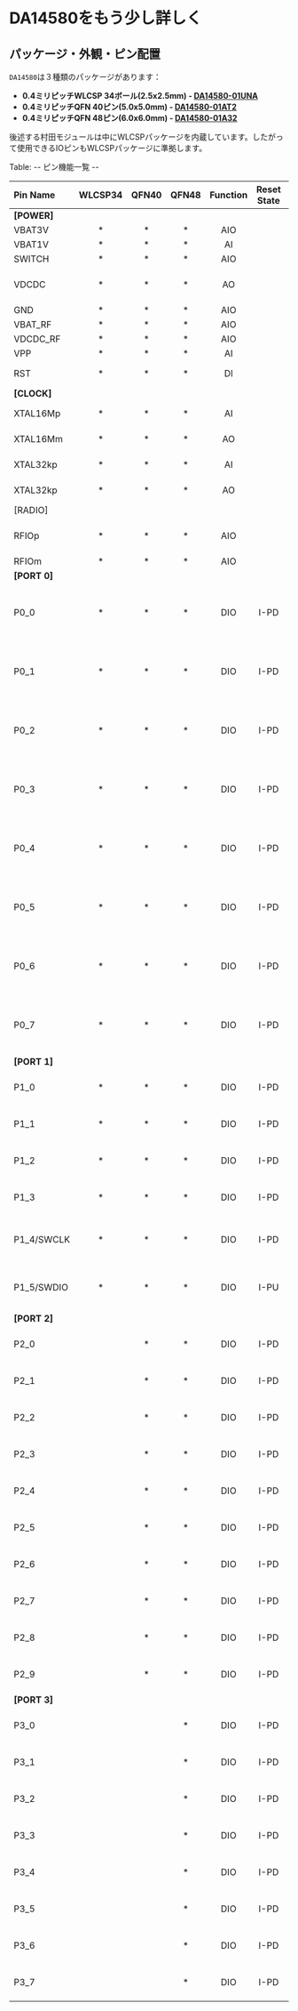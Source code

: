# DA14580をもう少し詳しく
## パッケージ・外観・ピン配置

`DA14580`は３種類のパッケージがあります：

* **0.4ミリピッチWLCSP 34ボール(2.5x2.5mm) - [DA14580-01UNA][1.1]**
* **0.4ミリピッチQFN 40ピン(5.0x5.0mm) - [DA14580-01AT2][1.2]**
* **0.4ミリピッチQFN 48ピン(6.0x6.0mm) - [DA14580-01A32][1.3]**

後述する村田モジュールは中にWLCSPパッケージを内蔵しています。したがって使用できるIOピンもWLCSPパッケージに準拠します。

Table: -- ピン機能一覧 --

| Pin Name     | WLCSP34 | QFN40 | QFN48 | Function | Reset State | Description                                                |
|:-------------|:-------:|:-----:|:-----:|:--------:|:-----------:|:-----------------------------------------------------------|
| **[POWER]**  |         |       |       |          |             |                                                            |
| VBAT3V       |    *    |   *   |   *   |   AIO    |             |                                                            |
| VBAT1V       |    *    |   *   |   *   |    AI    |             |                                                            |
| SWITCH       |    *    |   *   |   *   |   AIO    |             |                                                            |
| VDCDC        |    *    |   *   |   *   |    AO    |             | Switching node. connect to inductor                        |
| GND          |    *    |   *   |   *   |   AIO    |             |                                                            |
| VBAT_RF      |    *    |   *   |   *   |   AIO    |             |                                                            |
| VDCDC_RF     |    *    |   *   |   *   |   AIO    |             |                                                            |
| VPP          |    *    |   *   |   *   |    AI    |             |                                                            |
| RST          |    *    |   *   |   *   |    DI    |             | active-High reset input                                    |
| **[CLOCK]**  |         |       |       |          |             |                                                            |
| XTAL16Mp     |    *    |   *   |   *   |    AI    |             | 16MHz XTAL input                                           |
| XTAL16Mm     |    *    |   *   |   *   |    AO    |             | 16MHz XTAL output                                          |
| XTAL32kp     |    *    |   *   |   *   |    AI    |             | 32.768kHz XTAL input                                       |
| XTAL32kp     |    *    |   *   |   *   |    AO    |             | 32.768kHz XTAL output                                      |
| [RADIO]      |         |       |       |          |             |                                                            |
| RFIOp        |    *    |   *   |   *   |   AIO    |             | RFinput/output. Impedance 50$ohm$                          |
| RFIOm        |    *    |   *   |   *   |   AIO    |             | RF ground                                                  |
| **[PORT 0]** |         |       |       |          |             |                                                            |
| P0_0         |    *    |   *   |   *   |   DIO    |    I-PD     | Digital I/O, selectable PU/PD, used for primary bootloader |
| P0_1         |    *    |   *   |   *   |   DIO    |    I-PD     | Digital I/O, selectable PU/PD, used for primary bootloader |
| P0_2         |    *    |   *   |   *   |   DIO    |    I-PD     | Digital I/O, selectable PU/PD, used for primary bootloader |
| P0_3         |    *    |   *   |   *   |   DIO    |    I-PD     | Digital I/O, selectable PU/PD, used for primary bootloader |
| P0_4         |    *    |   *   |   *   |   DIO    |    I-PD     | Digital I/O, selectable PU/PD, used for primary bootloader |
| P0_5         |    *    |   *   |   *   |   DIO    |    I-PD     | Digital I/O, selectable PU/PD, used for primary bootloader |
| P0_6         |    *    |   *   |   *   |   DIO    |    I-PD     | Digital I/O, selectable PU/PD, used for primary bootloader |
| P0_7         |    *    |   *   |   *   |   DIO    |    I-PD     | Digital I/O, selectable PU/PD, used for primary bootloader |
| **[PORT 1]** |         |       |       |          |             |                                                            |
| P1_0         |    *    |   *   |   *   |   DIO    |    I-PD     | Digital I/O, selectable PU/PD                              |
| P1_1         |    *    |   *   |   *   |   DIO    |    I-PD     | Digital I/O, selectable PU/PD                              |
| P1_2         |    *    |   *   |   *   |   DIO    |    I-PD     | Digital I/O, selectable PU/PD                              |
| P1_3         |    *    |   *   |   *   |   DIO    |    I-PD     | Digital I/O, selectable PU/PD                              |
| P1_4/SWCLK   |    *    |   *   |   *   |   DIO    |    I-PD     | Digital I/O, selectable PU/PD, SWCLK by default            |
| P1_5/SWDIO   |    *    |   *   |   *   |   DIO    |    I-PU     | Digital I/O, selectable PU/PD, SWDIO by default            |
| **[PORT 2]** |         |       |       |          |             |                                                            |
| P2_0         |         |   *   |   *   |   DIO    |    I-PD     | Digital I/O, selectable PU/PD                              |
| P2_1         |         |   *   |   *   |   DIO    |    I-PD     | Digital I/O, selectable PU/PD                              |
| P2_2         |         |   *   |   *   |   DIO    |    I-PD     | Digital I/O, selectable PU/PD                              |
| P2_3         |         |   *   |   *   |   DIO    |    I-PD     | Digital I/O, selectable PU/PD                              |
| P2_4         |         |   *   |   *   |   DIO    |    I-PD     | Digital I/O, selectable PU/PD                              |
| P2_5         |         |   *   |   *   |   DIO    |    I-PD     | Digital I/O, selectable PU/PD                              |
| P2_6         |         |   *   |   *   |   DIO    |    I-PD     | Digital I/O, selectable PU/PD                              |
| P2_7         |         |   *   |   *   |   DIO    |    I-PD     | Digital I/O, selectable PU/PD                              |
| P2_8         |         |   *   |   *   |   DIO    |    I-PD     | Digital I/O, selectable PU/PD                              |
| P2_9         |         |   *   |   *   |   DIO    |    I-PD     | Digital I/O, selectable PU/PD                              |
| **[PORT 3]** |         |       |       |          |             |                                                            |
| P3_0         |         |       |   *   |   DIO    |    I-PD     | Digital I/O, selectable PU/PD                              |
| P3_1         |         |       |   *   |   DIO    |    I-PD     | Digital I/O, selectable PU/PD                              |
| P3_2         |         |       |   *   |   DIO    |    I-PD     | Digital I/O, selectable PU/PD                              |
| P3_3         |         |       |   *   |   DIO    |    I-PD     | Digital I/O, selectable PU/PD                              |
| P3_4         |         |       |   *   |   DIO    |    I-PD     | Digital I/O, selectable PU/PD                              |
| P3_5         |         |       |   *   |   DIO    |    I-PD     | Digital I/O, selectable PU/PD                              |
| P3_6         |         |       |   *   |   DIO    |    I-PD     | Digital I/O, selectable PU/PD                              |
| P3_7         |         |       |   *   |   DIO    |    I-PD     | Digital I/O, selectable PU/PD                              |

[1.1]: http://www.digikey.jp/product-detail/ja/DA14580-01UNA/1564-1012-1-ND/5113991
[1.2]: http://www.digikey.jp/product-detail/ja/DA14580-01AT2/1564-1013-1-ND/5113990
[1.3]: http://www.digikey.jp/product-detail/ja/DA14580-01A32/1564-1014-1-ND/5113994
